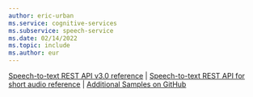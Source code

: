 ```yaml
---
author: eric-urban
ms.service: cognitive-services
ms.subservice: speech-service
ms.date: 02/14/2022
ms.topic: include
ms.author: eur
---
```


 [Speech-to-text REST API v3.0 reference](https://westus.dev.cognitive.microsoft.com/docs/services/speech-to-text-api-v3-0) | [Speech-to-text REST API for short audio reference](../../rest-speech-to-text-short.md) | [Additional Samples on GitHub](https://github.com/Azure-Samples/cognitive-services-quickstart-code)